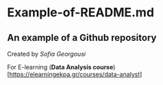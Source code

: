 # Example-of-README.md

## An example of a Github repository

Created by *Sofia Georgousi*

For E-learning (**Data Analysis course**) [https://elearningekpa.gr/courses/data-analyst]
